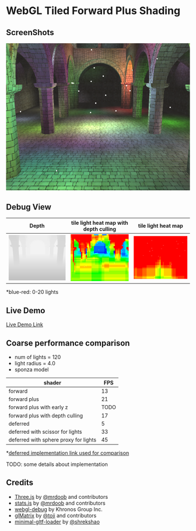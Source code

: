WebGL Tiled Forward Plus Shading
======================

## ScreenShots

![](img/render-sponza.png)

## Debug View
|Depth| tile light heat map with depth culling| tile light heat map |
|--------------------------| --------------------|------|
|![](img/depth-prepass.png) |![](img/tilelight-debug-sponza.png) | ![](img/tilelight-debug-sponza-no-min-max-depth.png)|

*blue-red: 0-20 lights

## Live Demo

[Live Demo Link](http://shrekshao.github.io/WebGL-Tile-Based-Forward-Plus-Renderer/)

## Coarse performance comparison

* num of lights = 120
* light radius = 4.0
* sponza model

| shader | FPS |
|--------|------|
|  forward   |   13   |
|  forward plus   |   21   |
|  forward plus with early z  |   TODO   |
|  forward plus with depth culling  |   17   |
|  deferred  |   5   |
|  deferred with scissor for lights  |   33   |
|  deferred with sphere proxy for lights  |   45   |

*[deferred implementation link used for comparison](https://github.com/shrekshao/Project6-WebGL-Deferred-Shading)


TODO: some details about implementation

## Credits

* [Three.js](https://github.com/mrdoob/three.js) by [@mrdoob](https://github.com/mrdoob) and contributors
* [stats.js](https://github.com/mrdoob/stats.js) by [@mrdoob](https://github.com/mrdoob) and contributors
* [webgl-debug](https://github.com/KhronosGroup/WebGLDeveloperTools) by Khronos Group Inc.
* [glMatrix](https://github.com/toji/gl-matrix) by [@toji](https://github.com/toji) and contributors
* [minimal-gltf-loader](https://github.com/shrekshao/minimal-gltf-loader) by [@shrekshao](https://github.com/shrekshao)